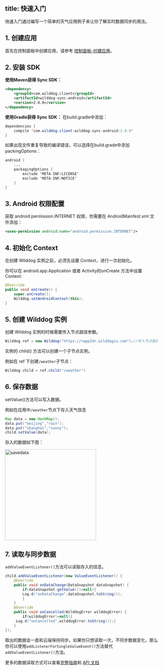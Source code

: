 
title: 快速入门
---
快速入门通过编写一个简单的天气应用例子来让你了解实时数据同步的用法。

## 1. 创建应用

首先在控制面板中创建应用，请参考 [控制面板-创建应用](/console/creat.html)。

## 2. 安装 SDK

**使用Maven获得 Sync SDK：**

```xml
<dependency>
    <groupId>com.wilddog.client</groupId>
    <artifactId>wilddog-sync-android</artifactId>
    <version>2.0.0</version>
</dependency> 
```

**使用Gradle获得 Sync SDK：**
 在build.gradle中添加：

```java
dependencies {
    compile 'com.wilddog.client:wilddog-sync-android:2.0.0'
}
```

如果出现文件重复导致的编译错误，可以选择在build.grade中添加packingOptions：

```java
android {
    ...
    packagingOptions {
        exclude 'META-INF/LICENSE'
        exclude 'META-INF/NOTICE'
    }
}
```

## 3. Android 权限配置

获取 android.permission.INTERNET 权限，你需要在 AndroidMainfest.xml 文件添加：

```xml
<uses-permission android:name="android.permission.INTERNET"/>
```

## 4. 初始化 Context

在创建 Wilddog 实例之前，必须先设置 Context，进行一次初始化。

你可以在 android.app.Application 或者 Activity的onCreate 方法中设置 Context:

```java
@Override
public void onCreate() {
    super.onCreate();
    Wilddog.setAndroidContext(this);
}
```

## 5. 创建 Wilddog 实例

创建 Wilddog 实例的时候需要传入节点路径参数。

```java
Wilddog ref = new Wilddog("https://<appId>.wilddogio.com");//传入节点路径
```

实例的 child() 方法可以创建一个子节点实例。

例如在 ref 下创建`/weather`子节点：

```java
Wilddog child = ref.child("/weather")
```

## 6. 保存数据

setValue()方法可以写入数据。

例如在应用中`/weather`节点下存入天气信息

```java
Map data = new HashMap();
data.put("beijing","rain");
data.put("shanghai","sunny");
child.setValue(data);
```

存入的数据如下图：

<img src="/images/saveapp.png" alt="savedata" width="300" >

## 7. 读取与同步数据

`addValueEventListener()`方法可以读取存入的信息。

```java
child.addValueEventListener(new ValueEventListener() {
    @Override
    public void onDataChange(DataSnapshot dataSnapshot) {
        if(dataSnapshot.getValue()!=null){
        Log.d("onDataChange",dataSnapshot.toString());
        }
    }
    @Override
    public void onCancelled(WilddogError wilddogError) {
        if(wilddogError!=null){
     Log.d("onCancelled",wilddogError.toString());}
    }
});
```
取出的数据会一直和云端保持同步。如果你只想读取一次，不同步数据变化，那么你可以使用`addListenerForSingleValueEvent()`方法替代 `addValueEventListener()`方法。

更多的数据读取方式可以查看[完整指南](/guide/sync/android/save-data.html)和 [API 文档](/api/sync/android.html)